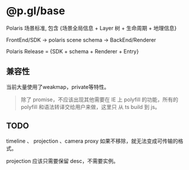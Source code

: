 # @p.gl/base

Polaris 场景标准, 包含 {场景全局信息 + Layer 树 + 生命周期 + 地理信息}

FrontEnd/SDK -> polaris scene schema -> BackEnd/Renderer

Polaris Release = {SDK + schema + Renderer + Entry}

## 兼容性

当前大量使用了weakmap，private等特性。
> 除了 promise，不应该出现其他需要在 IE 上 polyfill 的功能，所有的 polyfill 和语法转译交给用户来做，这里只 从 ts build 到 js。

## TODO

timeline 、 projection 、camera proxy 如果不移除，就无法变成可传输的格式。

projection 应该只需要保留 desc，不需要实例。
